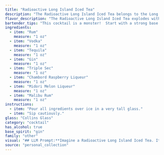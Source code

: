 ```yaml
---
title: "Radioactive Long Island Iced Tea"
description: "The Radioactive Long Island Iced Tea belongs to the Long Island Iced Tea family, a potent mix of multiple spirits. While the exact origins are debated, the Long Island Iced Tea emerged in the 1970s, likely as a bar creation to quickly serve large groups. "
flavor_description: "The Radioactive Long Island Iced Tea explodes with a vibrant, fruity punch.  Sweet melon and raspberry notes from Midori and Chambord dance with the tropical essence of Malibu.  Underlying this sweet symphony is a potent kick from the combined spirits - a mix of rum, vodka, tequila, and gin.  A hint of citrus from the Triple Sec adds a refreshing complexity, leaving you with a powerful and dangerously delicious cocktail. "
bartender_tips: "This cocktail is a monster!  Start with a strong base of your preferred liquor (rum, vodka, tequila, gin) and add the others in order of strength. Measure carefully!  The Triple Sec adds a citrusy note, Chambord and Midori are the sweet elements, and Malibu adds a hint of coconut.  Always use high-quality ingredients for the best flavor. This drink is best enjoyed with a friend (and a designated driver!). "
ingredients:
  - item: "Rum"
    measure: "1 oz"
  - item: "Vodka"
    measure: "1 oz"
  - item: "Tequila"
    measure: "1 oz"
  - item: "Gin"
    measure: "1 oz"
  - item: "Triple Sec"
    measure: "1 oz"
  - item: "Chambord Raspberry Liqueur"
    measure: "1 oz"
  - item: "Midori Melon Liqueur"
    measure: "1 oz"
  - item: "Malibu Rum"
    measure: "1 oz"
instructions:
  - item: "Pour all ingredients over ice in a very tall glass."
  - item: "Sip cautiously."
glass: "Collins Glass"
category: "cocktail"
has_alcohol: true
base_spirit: "gin"
family: "other"
visual: "## LLM Prompt:**Imagine a Radioactive Long Island Iced Tea. It's a potent blend of rum, vodka, tequila, gin, triple sec, Chambord raspberry liqueur, Midori melon liqueur, and Malibu rum. Describe the appearance of this cocktail, focusing on its color, texture, and any visual elements that stand out.****Consider:*** **Color:** Does it lean towards green, pink, or a more vibrant, multi-hued appearance?* **Texture:** Is it clear, cloudy, layered? Are there any visible particles or swirls?* **Visual elements:** Does the cocktail have a distinct frothy head, a delicate rim, or any garnish that adds to its visual appeal? "
source: "personal_collection"
---
```


